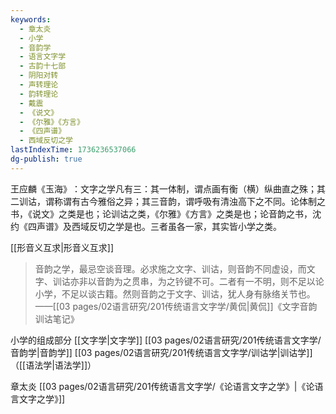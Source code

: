 ```yaml
---
keywords:
  - 章太炎
  - 小学
  - 音韵学
  - 语言文字学
  - 古韵十七部
  - 阴阳对转
  - 声转理论
  - 韵转理论
  - 戴震
  - 《说文》
  - 《尔雅》《方言》
  - 《四声谱》
  - 西域反切之学
lastIndexTime: 1736236537066
dg-publish: true
---
```

 王应麟《玉海》​：文字之学凡有三：其一体制，谓点画有衡（横）纵曲直之殊；其二训诂，谓称谓有古今雅俗之异；其三音韵，谓呼吸有清浊高下之不同。论体制之书，《说文》之类是也；论训诂之类，《尔雅》《方言》之类是也；论音韵之书，沈约《四声谱》及西域反切之学是也。三者虽各一家，其实皆小学之类。

[[形音义互求\|形音义互求]]
>音韵之学，最忌空谈音理。必求施之文字、训诂，则音韵不同虚设，而文字、训诂亦非以音韵为之贯串，为之钤键不可。二者有一不明，则不足以论小学，不足以谈古籍。然则音韵之于文字、训诂，犹人身有脉络关节也。——[[03 pages/02语言研究/201传统语言文字学/黄侃\|黄侃]]《文字音韵训诂笔记》


小学的组成部分
[[文字学\|文字学]]
[[03 pages/02语言研究/201传统语言文字学/音韵学\|音韵学]]
[[03 pages/02语言研究/201传统语言文字学/训诂学\|训诂学]]
（[[语法学\|语法学]]）

章太炎 [[03 pages/02语言研究/201传统语言文字学/《论语言文字之学》\|《论语言文字之学》]]